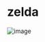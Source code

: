 # zelda
 ![image](https://user-images.githubusercontent.com/77488652/109299272-31b0a180-7878-11eb-8b82-187fb9b5440a.png)
